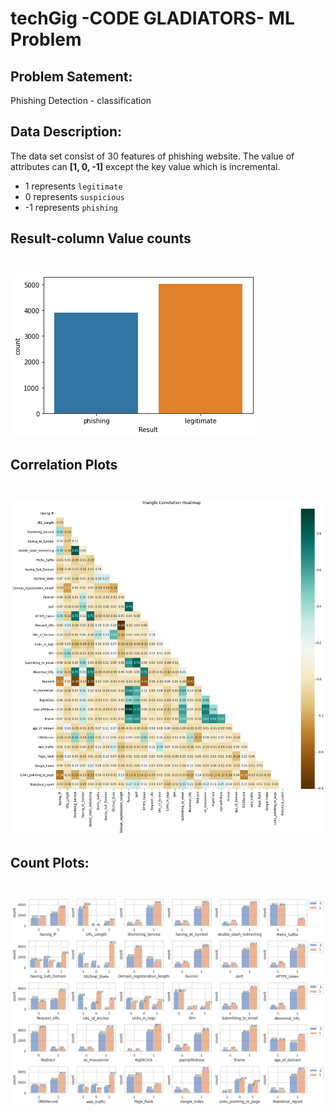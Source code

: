 # techGig -CODE GLADIATORS- ML Problem

## Problem Satement:
Phishing Detection - classification


## Data Description:
The data set consist of 30 features of  phishing website. The value of attributes can **[1, 0, -1]** except the key value which is incremental.
* 1 represents `legitimate`
* 0 represents `suspicious`
* -1 represents `phishing`



## Result-column Value counts <br><br>
![valueCounts](images/value_count.png)
## Correlation Plots <br><br>
![corr](images/corr_plot.png)

## Count Plots: <br><br>
![countPlots](images/count_plots.png)

